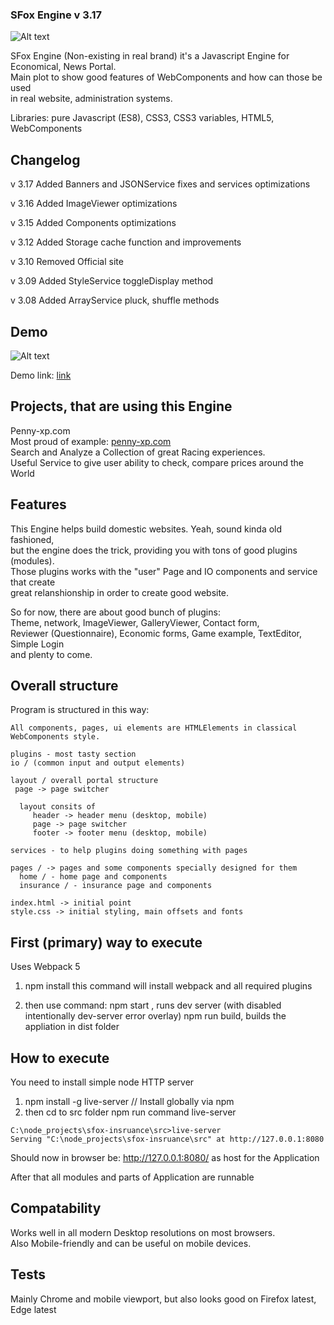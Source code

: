 ### SFox Engine v 3.17

![Alt text](http://norwaydict.com/logo/sfoxinsurance.png "Screen")

SFox Engine (Non-existing in real brand) it's a Javascript Engine for <br />
Economical, News Portal. <br />
Main plot to show good features of WebComponents and how can those be used <br />
in real website, administration systems.

Libraries: pure Javascript (ES8), CSS3, CSS3 variables, HTML5, WebComponents

## Changelog
v 3.17 
  Added Banners and JSONService fixes and services optimizations

v 3.16
  Added ImageViewer optimizations

v 3.15
  Added Components optimizations

v 3.12
  Added Storage cache function and improvements

v 3.10 
  Removed Official site

v 3.09
  Added StyleService toggleDisplay method

v 3.08
  Added ArrayService pluck, shuffle methods

## Demo 

![Alt text](http://norwaydict.com/sfoxinsurance/screen.jpg "Screen")

Demo link: [link](http://norwaydict.com/sfoxinsurance)

## Projects, that are using this Engine 
Penny-xp.com <br />
Most proud of example: [penny-xp.com](http://penny-xp.com) <br />
Search and Analyze a Collection of great Racing experiences. <br />
Useful Service to give user ability to check, compare prices around the World  <br />

## Features 
 This Engine helps build domestic websites. Yeah, sound kinda old fashioned,  <br />
 but the engine does the trick, providing you with tons of good plugins (modules). <br />
 Those plugins works with the "user" Page and IO components and service that create <br />
 great relanshionship in order to create good website. <br />

 So for now, there are about good bunch of plugins: <br />
 Theme, network, ImageViewer, GalleryViewer, Contact form, <br />
 Reviewer (Questionnaire), Economic forms, Game example, TextEditor, Simple Login <br />
 and plenty to come.  <br />


## Overall structure
 Program is structured in this way: 

    All components, pages, ui elements are HTMLElements in classical WebComponents style.

    plugins - most tasty section 
    io / (common input and output elements)

    layout / overall portal structure
     page -> page switcher

      layout consits of 
         header -> header menu (desktop, mobile)
         page -> page switcher
         footer -> footer menu (desktop, mobile)

    services - to help plugins doing something with pages

    pages / -> pages and some components specially designed for them
      home / - home page and components
      insurance / - insurance page and components
    
    index.html -> initial point
    style.css -> initial styling, main offsets and fonts

## First (primary) way to execute 
  Uses Webpack 5
   1. npm install
   this command will install webpack and all required plugins

   2. then use command:
     npm start , runs dev server (with disabled intentionally dev-server error overlay)
     npm run build, builds the appliation in dist folder


## How to execute  
  You need to install simple node HTTP server
  
   1. npm install -g live-server // Install globally via npm
   2. then cd to src folder
       npm run command 
		live-server     

    C:\node_projects\sfox-insruance\src>live-server
    Serving "C:\node_projects\sfox-insruance\src" at http://127.0.0.1:8080

   Should now in browser be: http://127.0.0.1:8080/ as host for the Application

   After that all modules and parts of Application are runnable


## Compatability
  Works well in all modern Desktop resolutions on most browsers. <br />
  Also Mobile-friendly and can be useful on mobile devices.

## Tests
  Mainly Chrome and mobile viewport, but also looks good on Firefox latest, Edge latest

